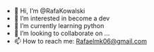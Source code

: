 - 👋 Hi, I’m @RafaKowalski
- 👀 I’m interested in become a dev
- 🌱 I’m currently learning python
- 💞️ I’m looking to collaborate on ...
- 📫 How to reach me: Rafaelmk06@gmail.com

<!---
RafaKowalski/RafaKowalski is a ✨ special ✨ repository because its `README.md` (this file) appears on your GitHub profile.
You can click the Preview link to take a look at your changes.
--->
